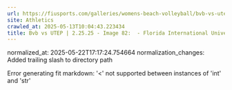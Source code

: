 ```yaml
---
url: https://fiusports.com/galleries/womens-beach-volleyball/bvb-vs-utep-2-25-25/image-82/356/62762/
site: Athletics
crawled_at: 2025-05-13T10:04:43.223434
title: Bvb vs UTEP | 2.25.25 - Image 82:  - Florida International University
---
```

normalized_at: 2025-05-22T17:17:24.754664
normalization_changes: Added trailing slash to directory path

Error generating fit markdown: '<' not supported between instances of 'int' and 'str'